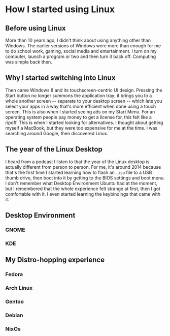 # How I started using Linux
## Before using Linux
More than 10 years ago, I didn't think about using anything other than Windows. The earlier versions of Windows were more than enough for me to do school work, gaming, social media and entertainment. I turn on my computer, launch a program or two and then turn it back off. Computing was simple back then.
## Why I started switching into Linux
Then came Windows 8 and its touchscreen-centric UI design. Pressing the Start button no longer summons the application tray; it brings you to a whole another screen -- separate to your desktop screen -- which lets you select your apps in a way that's more efficient when done using a touch screen. This is also when I started seeing ads on my Start Menu. For an operating system people pay money to get a license for, this felt like a ripoff. This is when I started looking for alternatives. I thought about getting myself a MacBook, but they were too expensive for me at the time. I was searching around Google, then discovered Linux.
## The year of the Linux Desktop
I heard from a podcast I listen to that the year of the Linux desktop is actually different from person to person. For me, it's around 2014 because that's the first time I started learning how to flash an `.iso` file to a USB thumb drive, then boot into it by getting to the BIOS settings and boot menu. I don't remember what Desktop Environment Ubuntu had at the moment, but I remembered that the whole experience felt strange at first, then I got comfortable with it. I even started learning the keybindings that came with it.
## Desktop Environment
### GNOME
### KDE
## My Distro-hopping experience
### Fedora
### Arch Linux
### Gentoo
### Debian
### NixOs
